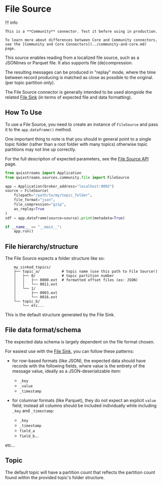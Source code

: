 # File Source

!!! info

    This is a **Community** connector. Test it before using in production.

    To learn more about differences between Core and Community connectors, see the [Community and Core Connectors](../community-and-core.md) page.

This source enables reading from a localized file source, such as a JSONlines or Parquet
file. It also supports file (de)compression.

The resulting messages can be produced in "replay" mode, where the time between record 
producing is matched as close as possible to the original. (per topic partition only).

The File Source connector is generally intended to be used alongside the related 
[File Sink](../sinks/file-sink.md) (in terms of expected file and data formatting).

## How To Use

To use a File Source, you need to create an instance of `FileSource` 
and pass it to the `app.dataframe()` method.

One important thing to note is that you should in general point to a single topic folder
(rather than a root folder with many topics) otherwise topic partitions may not line up correctly.

For the full description of expected parameters, see the [File Source API](../../api-reference/sources.md#filesource) page.  

```python
from quixstreams import Application
from quixstreams.sources.community.file import FileSource

app = Application(broker_address="localhost:9092")
source = FileSource(
    filepath="/path/to/my/topic_folder",
    file_format="json",
    file_compression="gzip",
    as_replay=True
)
sdf = app.dataframe(source=source).print(metadata=True)

if __name__ == "__main__":
    app.run()
```

## File hierarchy/structure

The File Source expects a folder structure like so:

```
    my_sinked_topics/
    ├── topic_a/          # topic name (use this path to File Source!)
    │   ├── 0/            # topic partition number
    │   │   ├── 0000.ext  # formatted offset files (ex: JSON)
    │   │   └── 0011.ext
    │   └── 1/
    │       ├── 0003.ext
    │       └── 0016.ext
    └── topic_b/
        └── etc...
```

This is the default structure generated by the File Sink.

## File data format/schema

The expected data schema is largely dependent on the file format chosen.

For easiest use with the [File Sink](../sinks/file-sink.md), you can follow these patterns: 

- for row-based formats (like JSON), the expected data should have records
with the following fields, where value is the entirety of the message value, 
ideally as a JSON-deserializable item:
  - `_key`
  - `_value`
  - `_timestamp`

- for columnar formats (like Parquet), they do not expect an explicit `value` 
field; instead all columns should be included individually while including `_key` and `_timestamp`:
  - `_key`
  - `_timestamp`
  - `field_a`
  - `field_b`...

etc...
    
## Topic

The default topic will have a partition count that reflects the partition count found 
within the provided topic's folder structure.